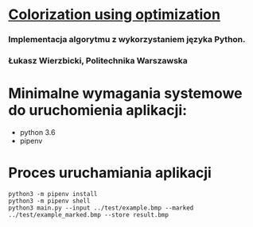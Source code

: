 # [Colorization using optimization](https://www.cs.huji.ac.il/~yweiss/Colorization/colorization-siggraph04.pdf)
### Implementacja algorytmu z wykorzystaniem języka Python.
### Łukasz Wierzbicki, Politechnika Warszawska

# Minimalne wymagania systemowe do uruchomienia aplikacji:

- python 3.6
- pipenv

# Proces uruchamiania aplikacji
```
python3 -m pipenv install
python3 -m pipenv shell
python3 main.py --input ../test/example.bmp --marked ../test/example_marked.bmp --store result.bmp
```